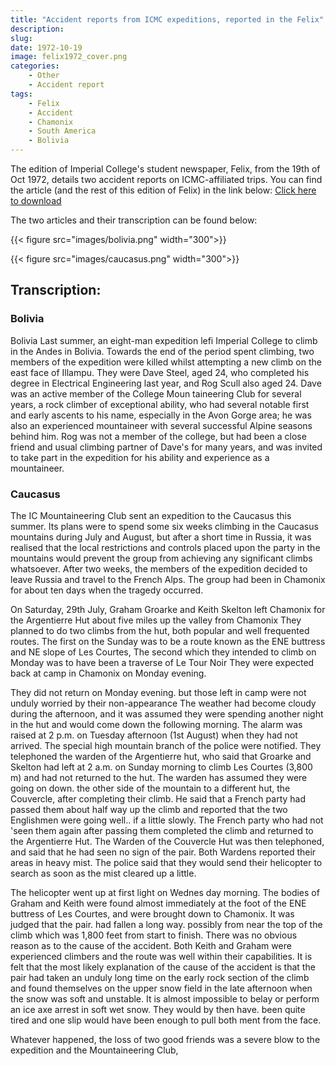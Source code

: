 ```yaml
---
title: "Accident reports from ICMC expeditions, reported in the Felix"
description: 
slug: 
date: 1972-10-19
image: felix1972_cover.png
categories:
    - Other
    - Accident report
tags:
    - Felix
    - Accident
    - Chamonix
    - South America
    - Bolivia
---
```


The edition of Imperial College's student newspaper, Felix, from the 19th of Oct 1972, details two accident reports on ICMC-affiliated trips. You can find the article (and the rest of this edition of Felix) in the link below:
[Click here to download](/documents/felix1972.pdf)

The two articles and their transcription can be found below:

{{< figure src="images/bolivia.png" width="300">}}

{{< figure src="images/caucasus.png" width="300">}}


## Transcription:

### Bolivia

Bolivia
Last summer, an eight-man expedition lefi Imperial College to climb in the Andes in Bolivia. Towards the end of the period spent climbing, two members of the expedition were killed whilst attempting a new climb on the east face of Illampu. They were Dave Steel, aged 24, who completed his degree in Electrical Engineering last year, and Rog Scull also aged 24.
Dave was an active member of the College Moun taineering Club for several years, a rock climber of exceptional ability, who had several notable first and early ascents to his name, especially in the Avon Gorge area; he was also an experienced mountaineer with several successful Alpine seasons behind him.
Rog was not a member of the college, but had been a close friend and usual climbing partner of Dave's for many years, and was invited to take part in the expedition for his ability and experience as a mountaineer.

### Caucasus


The IC Mountaineering Club sent an expedition to the Caucasus this summer. Its plans were to spend some six weeks climbing in the Caucasus mountains during July and August, but after a short time in Russia, it was realised that the local restrictions and controls placed upon the party in the mountains would prevent the group from achieving any significant climbs whatsoever. After two weeks, the members of the expedition decided to leave Russia and travel to the French Alps. The group had been in Chamonix for about ten days when the tragedy occurred.

On Saturday, 29th July, Graham Groarke and Keith Skelton left Chamonix for the Argentierre Hut about five miles up the valley from Chamonix They planned to do two climbs from the hut, both popular and well frequented routes. The first on the Sunday was to be a route known as the ENE buttress and NE slope of Les Courtes, The second which they intended to climb on Monday was to have been a traverse of Le Tour Noir They were expected back at camp in Chamonix on Monday evening.

They did not return on Monday evening. but those left in camp were not unduly worried by their non-appearance The weather had become cloudy during the afternoon, and it was assumed they were spending another night in the hut and would come down the following morning.
The alarm was raised at 2 p.m. on Tuesday afternoon (1st August) when they had not arrived. The special high mountain branch of the police were notified. They telephoned the warden of the Argentierre hut, who said that Groarke and Skelton had left at 2 a.m. on Sunday morning to climb Les Courtes (3,800 m) and had not returned to the hut. The warden has assumed they were going on down. the other side of the mountain to a different hut, the Couvercle, after completing their climb. He said that a French party had passed them about half way up the climb and reported that the two Englishmen were going well.. if a little slowly. The French party who had not 'seen them again after passing them completed the climb and returned to the Argentierre Hut.
The Warden of the Couvercle Hut was then telephoned, and said that he had seen no sign of the pair. Both Wardens reported their areas in heavy mist.
The police said that they would send their helicopter to search as soon as the mist cleared up a little.

The helicopter went up at first light on Wednes day morning. The bodies of Graham and Keith were found almost immediately at the foot of the ENE buttress of Les Courtes, and were brought down to Chamonix. It was judged that the pair. had fallen a long way. possibly from near the top of the climb which was 1,800 feet from start to finish. There was no obvious reason as to the cause of the accident. Both Keith and Graham were experienced climbers
and the route was well within their capabilities. It is felt that the most likely explanation of the cause of the accident is that the pair had taken an unduly long time on the early rock section of the climb and found themselves on the upper snow field in the late afternoon when the snow was soft and unstable. It is almost impossible to belay or perform an ice axe arrest in soft wet snow. They would by then have. been quite tired and one slip would have been enough to pull both ment from the face.


Whatever happened, the loss of two good friends was a severe blow to the expedition and the Mountaineering Club,